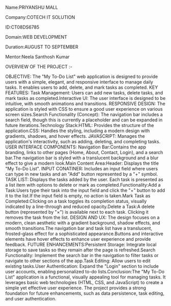 Name:PRIYANSHU MALL

Company:COTECH IT SOLUTION

ID:CT08DS6785

Domain:WEB DEVELOPMENT

Duration:AUGUST TO SEPTEMBER

Mentor:Neela Santhosh Kumar

OVERVIEW OF THE PROJECT :-

OBJECTIVE:  The "My To-Do List" web application is designed to provide users with a simple, elegant, and responsive interface to manage daily tasks. It enables users to add, delete, and mark tasks as completed.   KEY FEATURES:  Task Management: Users can add new tasks, delete tasks, and mark tasks as completed.Interactive UI: The user interface is designed to be intuitive, with smooth animations and transitions.
RESPONSIVE DESIGN:  The application is styled with CSS to ensure a good user experience on various screen sizes.Search Functionality (Concept): The navigation bar includes a search field, though this is currently a placeholder and can be expanded in future iterations.Technology Stack:HTML: Provides the structure of the application.CSS: Handles the styling, including a modern design with gradients, shadows, and hover effects.
JAVASCRIPT:  Manages the application's interactivity, such as adding, deleting, and completing tasks.
USER INTERFACE COMPONENTS:  Navigation Bar:Contains the app branding, links to other pages (Home, About, Contact, Login), and a search bar.The navigation bar is styled with a translucent background and a blur effect to give a modern look.Main Content Area:Header: Displays the title "My To-Do List".
INPUT CONATINER:  Includes an input field where users can type in new tasks and an "Add" button represented by a "+" symbol.
TASK LIST:  Displays the tasks added by the user. Each task is presented as a list item with options to delete or mark as completed.Functionality:Add a Task:Users type their task into the input field and click the "+" button to add it to the list.If the input field is empty, no action is taken.Mark Task as Completed:Clicking on a task toggles its completion status, visually indicated by a line-through and reduced opacity.Delete a Task:A delete button (represented by "×") is available next to each task. Clicking it removes the task from the list.
DESIGN AND UX:  The design focuses on a modern, clean aesthetic with a gradient background, shadow effects, and smooth transitions.The navigation bar and task list have a translucent, frosted-glass effect for a sophisticated appearance.Buttons and interactive elements have hover effects to enhance user experience and provide feedback.
FUTURE ENHANCEMENTS:Persistent Storage: Integrate local storage to save tasks so they remain after the page is refreshed.Search Functionality: Implement the search bar in the navigation to filter tasks or navigate to other sections of the app.Task Editing: Allow users to edit existing tasks.User Authentication: Expand the "Login" section to include user accounts, enabling personalized to-do lists.Conclusion:The "My To-Do List" application is a functional, visually appealing tool for managing tasks. It leverages basic web technologies (HTML, CSS, and JavaScript) to create a simple yet effective user experience. The project provides a strong foundation for future enhancements, such as data persistence, task editing, and user authentication.
